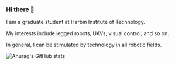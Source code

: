 ### Hi there 👋
I am a graduate student at Harbin Institute of Technology.

My interests include legged robots, UAVs, visual control, and so on. 

In general, I can be stimulated by technology in all robotic fields.

![Anurag's GitHub stats](https://github-readme-stats.vercel.app/api?username=skywoodsz&show_icons=true&theme=radical)

<!--
**skywoodsz/skywoodsz** is a ✨ _special_ ✨ repository because its `README.md` (this file) appears on your GitHub profile.

Here are some ideas to get you started:

- 🔭 I’m currently working on ...
- 🌱 I’m currently learning ...
- 👯 I’m looking to collaborate on ...
- 🤔 I’m looking for help with ...
- 💬 Ask me about ...
- 📫 How to reach me: ...
- 😄 Pronouns: ...
- ⚡ Fun fact: ...
-->
